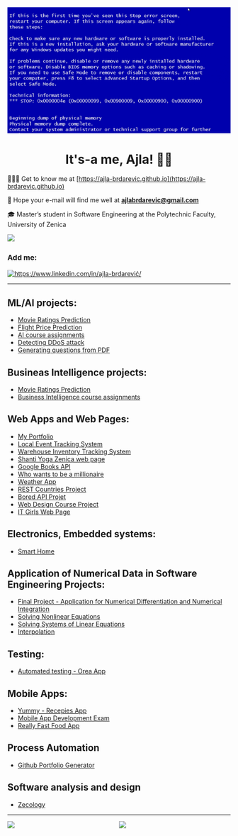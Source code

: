 <div align="center">
  <img src="https://github.com/ajla-brdarevic/ajla-brdarevic/blob/main/giphy.gif">
</div>

<div align="center">
  <h1>It's-a me, Ajla! 🐱‍💻</h1>
</div>

👩🏼‍💻 Get to know me at [https://ajla-brdarevic.github.io](https://ajla-brdarevic.github.io)

💬 Hope your e-mail will find me well at **ajlabrdarevic@gmail.com**

🎓 Master’s student in Software Engineering at the Polytechnic Faculty, University of Zenica

![](https://komarev.com/ghpvc/?username=ajla-brdarevic&color=ff69b4)

<h3 align="left">Add me:</h3>
<p align="left">
<a href="https://www.linkedin.com/in/ajla-brdarević/" target="blank"><img align="center" src="https://raw.githubusercontent.com/rahuldkjain/github-profile-readme-generator/master/src/images/icons/Social/linked-in-alt.svg" alt="https://www.linkedin.com/in/ajla-brdarević/" height="30" width="40" /></a>
</p>

---
## ML/AI projects:
- [Movie Ratings Prediction](https://github.com/ajla-brdarevic/Projekat_PI_predvidjanje_ocjena_filma)
- [Flight Price Prediction](https://github.com/ajla-brdarevic/Predvidjanje-Cijena-Avio-Karata)
- [AI course assignments](https://github.com/ajla-brdarevic/zadace-iz-vjestcke-inteligencije)
- [Detecting DDoS attack](https://github.com/ajla-brdarevic/ddos_attack)
- [Generating questions from PDF](https://github.com/ajla-brdarevic/pdf_question_generator)

## Busineas Intelligence projects:
- [Movie Ratings Prediction](https://github.com/ajla-brdarevic/Projekat_PI_predvidjanje_ocjena_filma)
- [Business Intelligence course assignments](https://github.com/ajla-brdarevic/Poslovna-inteligencija)

## Web Apps and Web Pages:
- [My Portfolio](https://github.com/ajla-brdarevic/ajla-brdarevic.github.io)
- [Local Event Tracking System](https://github.com/ajla-brdarevic/dogadjaji_219)
- [Warehouse Inventory Tracking System](https://github.com/ajla-brdarevic/webzalihe_219)
- [Shanti Yoga Zenica web page](https://github.com/ajla-brdarevic/Shanti-yoga-zenica)
- [Google Books API](https://github.com/ajla-brdarevic/googlebooks)
- [Who wants to be a millionaire](https://github.com/ajla-brdarevic/who-wants-to-be-a-millionaire)
- [Weather App](https://github.com/ajla-brdarevic/weather-app)
- [REST Countries Project](https://github.com/ajla-brdarevic/restcountries)
- [Bored API Projet](https://github.com/ajla-brdarevic/bored-api)
- [Web Design Course Project](https://github.com/ajla-brdarevic/219_AJLA_BRDAREVIC_WEB_DIZAJN_SEMINARSKI_RAD)
- [IT Girls Web Page](https://github.com/ajla-brdarevic/IT-Girls-web-page)

## Electronics, Embedded systems:
- [Smart Home](https://github.com/ajla-brdarevic/Smart-Home)

## Application of Numerical Data in Software Engineering Projects:
- [Final Project - Application for Numerical Differentiation and Numerical Integration](https://github.com/ajla-brdarevic/numericke_aplikacija)
- [Solving Nonlinear Equations](https://github.com/ajla-brdarevic/Prva-zadaca-iz-PNMuSI-Ajla-Brdarevic)
- [Solving Systems of Linear Equations](https://github.com/ajla-brdarevic/Druga-zadaca-iz-PNMuSI-Ajla-Brdarevic)
- [Interpolation](https://github.com/ajla-brdarevic/Treca-zadaca-iz-PNMuSI-Ajla-Brdarevic/blob/master/Treca%20zadaca%20iz%20PNMuSI/main.cpp)

## Testing:
- [Automated testing - Orea App](https://github.com/ajla-brdarevic/Automatizacija-testnih-slucajeva---KKS)
  
## Mobile Apps:
- [Yummy - Recepies App](https://github.com/ajla-brdarevic/Yummy-RMA)
- [Mobile App Development Exam](https://github.com/ajla-brdarevic/ASAOsiguranje_ispit)
- [Really Fast Food App](https://github.com/ajla-brdarevic/ReallyFastFoodApp)
  
## Process Automation
- [Github Portfolio Generator](https://github.com/ajla-brdarevic/GitHub-Portfolio-Generator)

## Software analysis and design
- [Zecology](https://github.com/ajla-brdarevic/ZEcology)
---
  
<div align="center">
  <div style="display: flex;">
    <img src="https://github-readme-stats.vercel.app/api?username=ajla-brdarevic&show_icons=true&theme=material-palenight&rank_icon=github" width="400" />
    <img src="https://github-readme-stats.vercel.app/api/top-langs/?username=ajla-brdarevic&layout=compact&theme=material-palenight&card_width=400" width="400" />
  </div>
</div>
